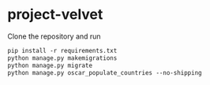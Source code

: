 # project-velvet

Clone the repository and run

```markdown
pip install -r requirements.txt
python manage.py makemigrations 
python manage.py migrate
python manage.py oscar_populate_countries --no-shipping 
```
